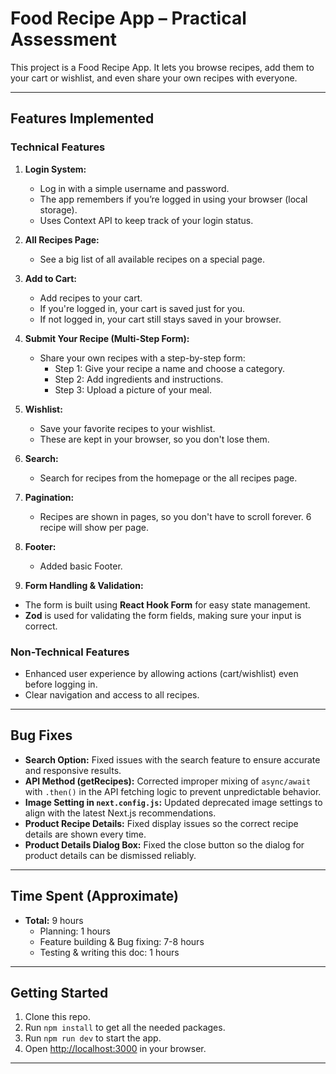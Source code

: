 # Food Recipe App – Practical Assessment

This project is a Food Recipe App. It lets you browse recipes, add them to your cart or wishlist, and even share your own recipes with everyone.

---

## Features Implemented

### Technical Features

1. **Login System:**

   - Log in with a simple username and password.
   - The app remembers if you’re logged in using your browser (local storage).
   - Uses Context API to keep track of your login status.

2. **All Recipes Page:**

   - See a big list of all available recipes on a special page.

3. **Add to Cart:**

   - Add recipes to your cart.
   - If you're logged in, your cart is saved just for you.
   - If not logged in, your cart still stays saved in your browser.

4. **Submit Your Recipe (Multi-Step Form):**

   - Share your own recipes with a step-by-step form:
     - Step 1: Give your recipe a name and choose a category.
     - Step 2: Add ingredients and instructions.
     - Step 3: Upload a picture of your meal.

5. **Wishlist:**

   - Save your favorite recipes to your wishlist.
   - These are kept in your browser, so you don't lose them.

6. **Search:**

   - Search for recipes from the homepage or the all recipes page.

7. **Pagination:**

   - Recipes are shown in pages, so you don't have to scroll forever. 6 recipe will show per page.

8. **Footer:**

   - Added basic Footer.

9. **Form Handling & Validation:**

- The form is built using **React Hook Form** for easy state management.
- **Zod** is used for validating the form fields, making sure your input is correct.

### Non-Technical Features

- Enhanced user experience by allowing actions (cart/wishlist) even before logging in.
- Clear navigation and access to all recipes.

---

## Bug Fixes

- **Search Option:** Fixed issues with the search feature to ensure accurate and responsive results.
- **API Method (getRecipes):** Corrected improper mixing of `async/await` with `.then()` in the API fetching logic to prevent unpredictable behavior.
- **Image Setting in `next.config.js`:** Updated deprecated image settings to align with the latest Next.js recommendations.
- **Product Recipe Details:** Fixed display issues so the correct recipe details are shown every time.
- **Product Details Dialog Box:** Fixed the close button so the dialog for product details can be dismissed reliably.

---

## Time Spent (Approximate)

- **Total:** 9 hours
  - Planning: 1 hours
  - Feature building & Bug fixing: 7-8 hours
  - Testing & writing this doc: 1 hours

---

## Getting Started

1. Clone this repo.
2. Run `npm install` to get all the needed packages.
3. Run `npm run dev` to start the app.
4. Open [http://localhost:3000](http://localhost:3000) in your browser.

---
